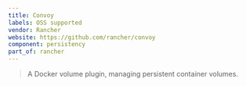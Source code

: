 ```yaml
---
title: Convoy
labels: OSS supported
vendor: Rancher
website: https://github.com/rancher/convoy
component: persistency
part_of: rancher
---
```

> A Docker volume plugin, managing persistent container volumes.
